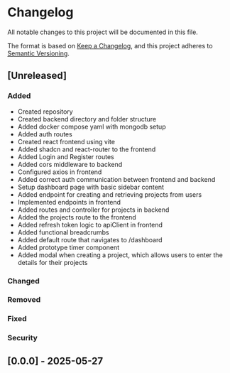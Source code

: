 # Changelog

All notable changes to this project will be documented in this file.

The format is based on [Keep a Changelog](https://keepachangelog.com/en/1.1.0/),
and this project adheres to [Semantic Versioning](https://semver.org/spec/v2.0.0.html).

## [Unreleased]

### Added
- Created repository
- Created backend directory and folder structure
- Added docker compose yaml with mongodb setup
- Added auth routes
- Created react frontend using vite
- Added shadcn and react-router to the frontend
- Added Login and Register routes
- Added cors middleware to backend
- Configured axios in frontend
- Added correct auth communication between frontend and backend
- Setup dashboard page with basic sidebar content
- Added endpoint for creating and retrieving projects from users
- Implemented endpoints in frontend
- Added routes and controller for projects in backend
- Added the projects route to the frontend
- Added refresh token logic to apiClient in frontend
- Added functional breadcrumbs
- Added default route that navigates to /dashboard
- Added prototype timer component
- Added modal when creating a project, which allows users to enter the details for their projects

### Changed

### Removed

### Fixed

### Security

## [0.0.0] - 2025-05-27